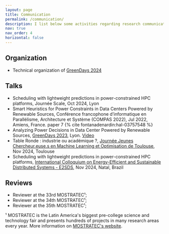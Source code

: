 ```yaml
---
layout: page
title: Communication
permalink: /communication/
description: I list below some activities regarding research communication.
nav: true
nav_order: 4
horizontal: false
---
```


## Organization
- Technical organization of [GreenDays 2024](http://perso.ens-lyon.fr/laurent.lefevre/greendaystoulouse2024/)

## Talks
- Scheduling with lightweight predictions in power-constrained HPC platforms, Journée Scale, Oct 2024, Lyon
- Smart Heuristics for Power Constraints in Data Centers Powered by Renewable Sources, Conférence francophone d’informatique en Parallélisme, Architecture et Système (COMPAS 2022), Jul 2022, Amiens, France. paper 7 {% cite fontanadenardin:hal-03757548 %}
- Analyzing Power Decisions in Data Center Powered by Renewable Sources, [GreenDays 2023](http://perso.ens-lyon.fr/laurent.lefevre/greendayslyon2023), Lyon. [Video](https://graal.ens-lyon.fr/greendays2023/GreenDays2023_Igor_Fontana_Nardin.mp4)
- Table Ronde : industrie ou académique ?, [Journée Jeunes Chercheur.euse.s en Machine Learning et Optimisation de Toulouse](https://www.irit.fr/journee-jcc/), Nov 2024, Toulouse
- Scheduling with lightweight predictions in power-constrained HPC platforms, [International Colloquium on Energy-Efficient and Sustainable Distributed Systems - E2SDS](https://e2sds.github.io/), Nov 2024, Natal, Brazil

## Reviews
- Reviewer at the 33rd MOSTRATEC¹;
- Reviewer at the 34th MOSTRATEC¹;
- Reviewer at the 35th MOSTRATEC¹;

¹ MOSTRATEC is the Latin America's biggest pre-college science and technology fair and presents hundreds of projects in many research areas every year. More information on [MOSTRATEC's website](https://www.mostratec.com.br/en).